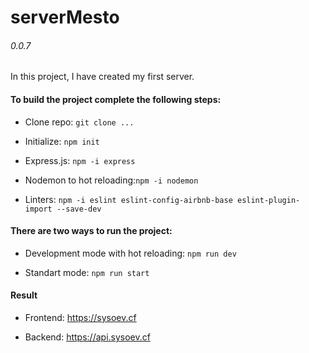 # serverMesto
###### 0.0.7

In this project, I have created my first server.

#### To build the project complete the following steps:

  * Clone repo: ```git clone ...```

  * Initialize: ```npm init```

  * Express.js: ```npm -i express```

  * Nodemon to hot reloading:```npm -i nodemon```

  * Linters: ```npm -i eslint eslint-config-airbnb-base eslint-plugin-import --save-dev```

#### There are two ways to run the project:

  * Development mode with hot reloading: ```npm run dev```

  * Standart mode: ```npm run start```

#### Result

  * Frontend: https://sysoev.cf
  
  * Backend: https://api.sysoev.cf
